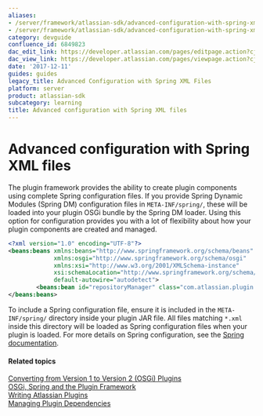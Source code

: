 ```yaml
---
aliases:
- /server/framework/atlassian-sdk/advanced-configuration-with-spring-xml-files-6849823.html
- /server/framework/atlassian-sdk/advanced-configuration-with-spring-xml-files-6849823.md
category: devguide
confluence_id: 6849823
dac_edit_link: https://developer.atlassian.com/pages/editpage.action?cjm=wozere&pageId=6849823
dac_view_link: https://developer.atlassian.com/pages/viewpage.action?cjm=wozere&pageId=6849823
date: '2017-12-11'
guides: guides
legacy_title: Advanced Configuration with Spring XML Files
platform: server
product: atlassian-sdk
subcategory: learning
title: Advanced configuration with Spring XML files
---
```

# Advanced configuration with Spring XML files

The plugin framework provides the ability to create plugin components using complete Spring configuration files. If you provide Spring Dynamic Modules (Spring DM) configuration files in `META-INF/spring/`, these will be loaded into your plugin OSGi bundle by the Spring DM loader. Using this option for configuration provides you with a lot of flexibility about how your plugin components are created and managed.

``` xml
<?xml version="1.0" encoding="UTF-8"?>
<beans:beans xmlns:beans="http://www.springframework.org/schema/beans" 
             xmlns:osgi="http://www.springframework.org/schema/osgi" 
             xmlns:xsi="http://www.w3.org/2001/XMLSchema-instance" 
             xsi:schemaLocation="http://www.springframework.org/schema/beans http://www.springframework.org/schema/beans/spring-beans-2.5.xsd http://www.springframework.org/schema/osgi http://www.springframework.org/schema/osgi/spring-osgi.xsd" 
             default-autowire="autodetect">
        <beans:bean id="repositoryManager" class="com.atlassian.plugin.repository.logic.ConfluenceRepositoryManager"/>
</beans:beans>
```

To include a Spring configuration file, ensure it is included in the `META-INF/spring/` directory inside your plugin JAR file. All files matching `*.xml` inside this directory will be loaded as Spring configuration files when your plugin is loaded. For more details on Spring configuration, see the <a href="http://www.springframework.org/" class="external-link">Spring documentation</a>.

#### Related topics

<a href="/pages/createpage.action?spaceKey=PLUGINFRAMEWORK&amp;title=Converting+from+Version+1+to+Version+2+%28OSGi%29+Plugins" class="createlink">Converting from Version 1 to Version 2 (OSGi) Plugins</a>  
<a href="/pages/createpage.action?spaceKey=PLUGINFRAMEWORK&amp;title=OSGi%2C+Spring+and+the+Plugin+Framework" class="createlink">OSGi, Spring and the Plugin Framework</a>  
[Writing Atlassian Plugins](https://developer.atlassian.com/display/PLUGINFRAMEWORK/Writing+Atlassian+Plugins)  
[Managing Plugin Dependencies](https://developer.atlassian.com/display/PLUGINFRAMEWORK/Managing+Plugin+Dependencies)

























































































































































































































































































































































































